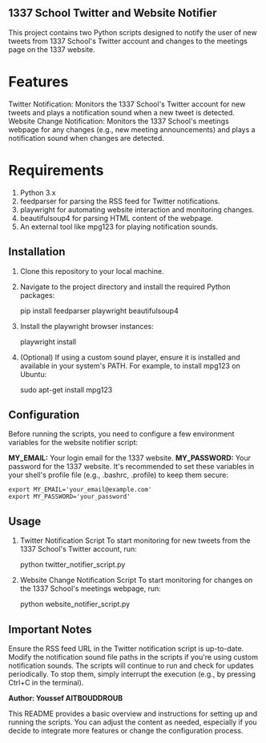 ## 1337 School Twitter and Website Notifier

This project contains two Python scripts designed to notify the user of new tweets from 1337 School's Twitter account and changes to the meetings page on the 1337 website.

# Features 

Twitter Notification: Monitors the 1337 School's Twitter account for new tweets and plays a notification sound when a new tweet is detected.
Website Change Notification: Monitors the 1337 School's meetings webpage for any changes (e.g., new meeting announcements) and plays a notification sound when changes are detected.

# Requirements 

1. Python 3.x
2. feedparser for parsing the RSS feed for Twitter notifications.
3. playwright for automating website interaction and monitoring changes.
4. beautifulsoup4 for parsing HTML content of the webpage.
5. An external tool like mpg123 for playing notification sounds.

## Installation 

1. Clone this repository to your local machine.
2. Navigate to the project directory and install the required Python packages:

    pip install feedparser playwright beautifulsoup4

3. Install the playwright browser instances:

    playwright install

4. (Optional) If using a custom sound player, ensure it is installed and available in your system's PATH. For example, to install mpg123 on Ubuntu:

    sudo apt-get install mpg123

## Configuration

Before running the scripts, you need to configure a few environment variables for the website notifier script:

**MY_EMAIL:**  Your login email for the 1337 website.
**MY_PASSWORD:** Your password for the 1337 website.
It's recommended to set these variables in your shell's profile file (e.g., .bashrc, .profile) to keep them secure:

    export MY_EMAIL='your_email@example.com'
    export MY_PASSWORD='your_password'

## Usage

1. Twitter Notification Script
To start monitoring for new tweets from the 1337 School's Twitter account, run:

    python twitter_notifier_script.py

2. Website Change Notification Script
To start monitoring for changes on the 1337 School's meetings webpage, run:

    python website_notifier_script.py

## Important Notes

Ensure the RSS feed URL in the Twitter notification script is up-to-date.
Modify the notification sound file paths in the scripts if you're using custom notification sounds.
The scripts will continue to run and check for updates periodically. To stop them, simply interrupt the execution (e.g., by pressing Ctrl+C in the terminal).

**Author: Youssef AITBOUDDROUB**

This README provides a basic overview and instructions for setting up and running the scripts. You can adjust the content as needed, especially if you decide to integrate more features or change the configuration process.
